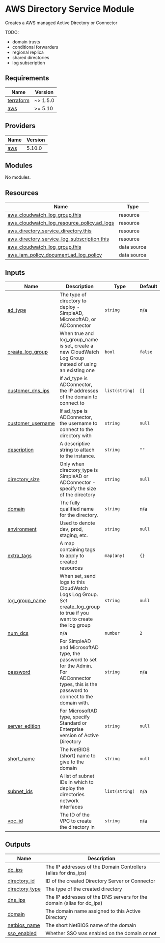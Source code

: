 # AWS Directory Service Module

Creates a AWS managed Active Directory or Connector

TODO:
- domain trusts
- conditional forwarders
- regional replica
- shared directories
- log subscription

## Requirements

| Name | Version |
|------|---------|
| <a name="requirement_terraform"></a> [terraform](#requirement\_terraform) | ~> 1.5.0 |
| <a name="requirement_aws"></a> [aws](#requirement\_aws) | >= 5.10 |

## Providers

| Name | Version |
|------|---------|
| <a name="provider_aws"></a> [aws](#provider\_aws) | 5.10.0 |

## Modules

No modules.

## Resources

| Name | Type |
|------|------|
| [aws_cloudwatch_log_group.this](https://registry.terraform.io/providers/hashicorp/aws/latest/docs/resources/cloudwatch_log_group) | resource |
| [aws_cloudwatch_log_resource_policy.ad_logs](https://registry.terraform.io/providers/hashicorp/aws/latest/docs/resources/cloudwatch_log_resource_policy) | resource |
| [aws_directory_service_directory.this](https://registry.terraform.io/providers/hashicorp/aws/latest/docs/resources/directory_service_directory) | resource |
| [aws_directory_service_log_subscription.this](https://registry.terraform.io/providers/hashicorp/aws/latest/docs/resources/directory_service_log_subscription) | resource |
| [aws_cloudwatch_log_group.this](https://registry.terraform.io/providers/hashicorp/aws/latest/docs/data-sources/cloudwatch_log_group) | data source |
| [aws_iam_policy_document.ad_log_policy](https://registry.terraform.io/providers/hashicorp/aws/latest/docs/data-sources/iam_policy_document) | data source |

## Inputs

| Name | Description | Type | Default | Required |
|------|-------------|------|---------|:--------:|
| <a name="input_ad_type"></a> [ad\_type](#input\_ad\_type) | The type of directory to deploy - SimpleAD, MicrosoftAD, or ADConnector | `string` | n/a | yes |
| <a name="input_create_log_group"></a> [create\_log\_group](#input\_create\_log\_group) | When true and log\_group\_name is set, create a new CloudWatch Log Group instead of using an existing one | `bool` | `false` | no |
| <a name="input_customer_dns_ips"></a> [customer\_dns\_ips](#input\_customer\_dns\_ips) | If ad\_type is ADConnector, the IP addresses of the domain to connect to | `list(string)` | `[]` | no |
| <a name="input_customer_username"></a> [customer\_username](#input\_customer\_username) | If ad\_type is ADConnector, the username to connect to the directory with | `string` | `null` | no |
| <a name="input_description"></a> [description](#input\_description) | A descriptive string to attach to the instance. | `string` | `""` | no |
| <a name="input_directory_size"></a> [directory\_size](#input\_directory\_size) | Only when directory\_type is SimpleAD or ADConnector - specify the size of the directory | `string` | `null` | no |
| <a name="input_domain"></a> [domain](#input\_domain) | The fully qualified name for the directory. | `string` | n/a | yes |
| <a name="input_environment"></a> [environment](#input\_environment) | Used to denote dev, prod, staging, etc. | `string` | `null` | no |
| <a name="input_extra_tags"></a> [extra\_tags](#input\_extra\_tags) | A map containing tags to apply to created resources | `map(any)` | `{}` | no |
| <a name="input_log_group_name"></a> [log\_group\_name](#input\_log\_group\_name) | When set, send logs to this CloudWatch Logs Log Group.  Set create\_log\_group to true if you want to create the log group | `string` | `null` | no |
| <a name="input_num_dcs"></a> [num\_dcs](#input\_num\_dcs) | n/a | `number` | `2` | no |
| <a name="input_password"></a> [password](#input\_password) | For SimpleAD and MicrosoftAD type, the password to set for the Admin.  For ADConnector types, this is the password to connect to the domain with. | `string` | n/a | yes |
| <a name="input_server_edition"></a> [server\_edition](#input\_server\_edition) | For MicrosoftAD type, specify Standard or Enterprise version of Active Directory | `string` | `null` | no |
| <a name="input_short_name"></a> [short\_name](#input\_short\_name) | The NetBIOS (short) name to give to the domain | `string` | `null` | no |
| <a name="input_subnet_ids"></a> [subnet\_ids](#input\_subnet\_ids) | A list of subnet IDs in which to deploy the directories network interfaces | `list(string)` | n/a | yes |
| <a name="input_vpc_id"></a> [vpc\_id](#input\_vpc\_id) | The ID of the VPC to create the directory in | `string` | n/a | yes |

## Outputs

| Name | Description |
|------|-------------|
| <a name="output_dc_ips"></a> [dc\_ips](#output\_dc\_ips) | The IP addresses of the Domain Controllers (alias for dns\_ips) |
| <a name="output_directory_id"></a> [directory\_id](#output\_directory\_id) | ID of the created Directory Server or Connector |
| <a name="output_directory_type"></a> [directory\_type](#output\_directory\_type) | The type of the created directory |
| <a name="output_dns_ips"></a> [dns\_ips](#output\_dns\_ips) | The IP addresses of the DNS servers for the domain (alias for dc\_ips) |
| <a name="output_domain"></a> [domain](#output\_domain) | The domain name assigned to this Active Directory |
| <a name="output_netbios_name"></a> [netbios\_name](#output\_netbios\_name) | The short NetBIOS name of the domain |
| <a name="output_sso_enabled"></a> [sso\_enabled](#output\_sso\_enabled) | Whether SSO was enabled on the domain or not |
